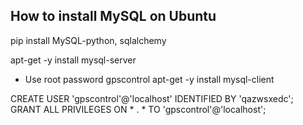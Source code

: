 ## How to install MySQL on Ubuntu ##

pip install MySQL-python, sqlalchemy

apt-get -y install mysql-server
* Use root password gpscontrol
apt-get -y install mysql-client

CREATE USER 'gpscontrol'@'localhost' IDENTIFIED BY 'qazwsxedc';
GRANT ALL PRIVILEGES ON * . * TO 'gpscontrol'@'localhost';